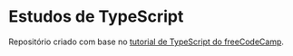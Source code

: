 # Estudos de TypeScript

Repositório criado com base no [tutorial de TypeScript do freeCodeCamp](https://youtu.be/30LWjhZzg50).